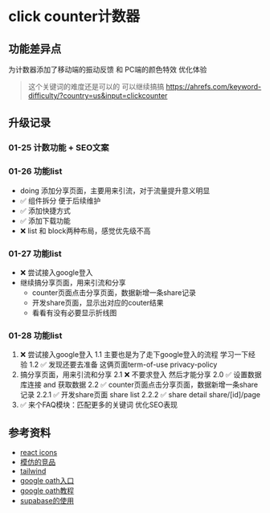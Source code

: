 # click counter计数器

## 功能差异点
为计数器添加了移动端的振动反馈 和 PC端的颜色特效 优化体验

> 这个关键词的难度还是可以的 可以继续搞搞 https://ahrefs.com/keyword-difficulty/?country=us&input=clickcounter

## 升级记录
### 01-25 计数功能 + SEO文案
### 01-26 功能list
- doing 添加分享页面，主要用来引流，对于流量提升意义明显
- ✅ 组件拆分 便于后续维护
- ✅ 添加快捷方式
- ✅ 添加下载功能
- ❌ list 和 block两种布局，感觉优先级不高
### 01-27 功能list
- ❌ 尝试接入google登入
- 继续搞分享页面，用来引流和分享
    - counter页面点击分享页面，数据新增一条share记录
    - 开发share页面，显示出对应的couter结果
    - 看看有没有必要显示折线图
### 01-28 功能list
1. ❌ 尝试接入google登入
    1.1 主要也是为了走下google登入的流程 学习一下经验
    1.2 ✅ 发现还要去准备 这俩页面term-of-use privacy-policy
2. 搞分享页面，用来引流和分享
    2.1 ❌ 不要求登入 然后才能分享
    2.0 ✅ 设置数据库连接 and 获取数据
    2.2 ✅ counter页面点击分享页面，数据新增一条share记录
    2.2.1 ✅ 开发share页面 share list
    2.2.2 ✅ share detail share/[id]/page
3. ✅ 来个FAQ模块：匹配更多的关键词 优化SEO表现

## 参考资料
- [react icons](https://react-icons.github.io/react-icons/search/#q=vibrate)
- [模仿的竞品](https://tallycount.app/)
- [tailwind](https://tailwindcss.com/docs/text-color)
- [google oath入口]([text](https://console.cloud.google.com/apis/credentials/consent/edit;newAppInternalUser=false?inv=1&invt=AboHHA&project=click-counter-449202))
- [google oath教程](https://coreychiu.com/blogs/google-oauth-setup)
- [supabase的使用](https://supabase.com/dashboard/project/eztwwgfhrwnlyfhzqyxe/database/triggers)